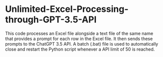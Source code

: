 # Unlimited-Excel-Processing-through-GPT-3.5-API
This code processes an Excel file alongside a text file of the same name that provides a prompt for each row in the Excel file. It then sends these prompts to the ChatGPT 3.5 API. A batch (.bat) file is used to automatically close and restart the Python script whenever a API limit of 50 is reached.
